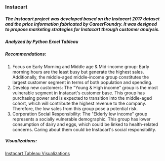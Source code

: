 ### Instacart


##### The Instacart project was developed based on the Instacart 2017 dataset and the price information fabricated by CareerFoundry. It was designed to propose marketing strategies for Instacart through customer analysis.


##### **Analyzed by Python Excel Tableau**



##### **Recommendations:** 
1.	Focus on Early Morning and Middle age & Mid-income group: Early morning hours are the least busy but generate the highest sales. Additionally, the middle-aged middle-income group constitutes the largest customer segment in terms of both population and spending.
2.	Develop new customers: The "Young & High income" group is the most vulnerable segment in Instacart's customer base. This group has purchasing power and is expected to transition into the middle-aged cohort, which will contribute the highest revenue to the company. Therefore, the low sales from this group pose a potential risk.
3.	Corporation Social Responsibility: The "Elderly low income" group represents a socially vulnerable demographic. This group has lower consumption of dairy and eggs, which could be linked to health-related concerns. Caring about them could be Instacart's social responsibility.

##### **Visualizations:** 
[Instacart Tableau Visualizations](https://public.tableau.com/app/profile/jinwoo.chung/viz/Instacart_17056856218790/Popularitybydepartment)

